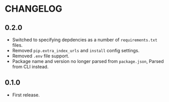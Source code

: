 # CHANGELOG

## 0.2.0

- Switched to specifying depdencies as a number of `requirements.txt` files.
- Removed `pip.extra_index_urls` and `install` config settings.
- Removed `.env` file support.
- Package name and version no longer parsed from `package.json`, Parsed from CLI instead.


## 0.1.0

- First release.
